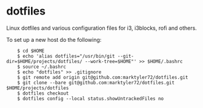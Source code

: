 # dotfiles
Linux dotfiles and various configuration files for i3, i3blocks, rofi and others.

To set up a new host do the following:
~~~
    $ cd $HOME
    $ echo 'alias dotfiles="/usr/bin/git --git-dir=$HOME/projects/dotfiles/ --work-tree=$HOME"' >> $HOME/.bashrc
    $ source ~/.bashrc
    $ echo "dotfiles" >> .gitignore
    $ git remote add origin git@github.com:marktyler72/dotfiles.git
    $ git clone --bare git@github.com:marktyler72/dotfiles.git $HOME/projects/dotfiles
    $ dotfiles checkout
    $ dotfiles config --local status.showUntrackedFiles no
~~~
